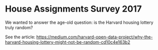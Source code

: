 # House Assignments Survey 2017

We wanted to answer the age-old question: is the Harvard housing lottery truly random?

See the article: <https://medium.com/harvard-open-data-project/why-the-harvard-housing-lottery-might-not-be-random-cd10c4e163b2>

